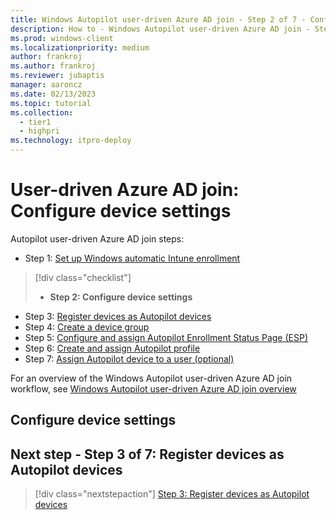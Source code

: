 ```yaml
---
title: Windows Autopilot user-driven Azure AD join - Step 2 of 7 - Configure device settings
description: How to - Windows Autopilot user-driven Azure AD join - Step 2 of 7 - Configure device settings.
ms.prod: windows-client
ms.localizationpriority: medium
author: frankroj
ms.author: frankroj
ms.reviewer: jubaptis
manager: aaroncz
ms.date: 02/13/2023
ms.topic: tutorial
ms.collection: 
  - tier1
  - highpri
ms.technology: itpro-deploy
---
```


# User-driven Azure AD join: Configure device settings

Autopilot user-driven Azure AD join steps:
- Step 1: [Set up Windows automatic Intune enrollment](azure-ad-join-automatic-enrollment.md)
> [!div class="checklist"]
> - **Step 2: Configure device settings**
- Step 3: [Register devices as Autopilot devices](azure-ad-join-register-device.md)
- Step 4: [Create a device group](azure-ad-join-device-group.md)
- Step 5: [Configure and assign Autopilot Enrollment Status Page (ESP)](azure-ad-join-esp.md)
- Step 6: [Create and assign Autopilot profile](azure-ad-join-autopilot-profile.md)
- Step 7: [Assign Autopilot device to a user (optional)](azure-ad-join-assign-device-to-user.md)

For an overview of the Windows Autopilot user-driven Azure AD join workflow, see [Windows Autopilot user-driven Azure AD join overview](azure-ad-join-workflow.md)

## Configure device settings

## Next step - Step 3 of 7: Register devices as Autopilot devices

> [!div class="nextstepaction"]
> [Step 3: Register devices as Autopilot devices](azure-ad-join-register-device.md)
